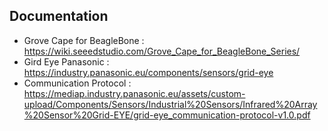 ## Documentation
 * Grove Cape for BeagleBone : https://wiki.seeedstudio.com/Grove_Cape_for_BeagleBone_Series/
 * Gird Eye Panasonic : https://industry.panasonic.eu/components/sensors/grid-eye
  * Communication Protocol : https://mediap.industry.panasonic.eu/assets/custom-upload/Components/Sensors/Industrial%20Sensors/Infrared%20Array%20Sensor%20Grid-EYE/grid-eye_communication-protocol-v1.0.pdf
  
